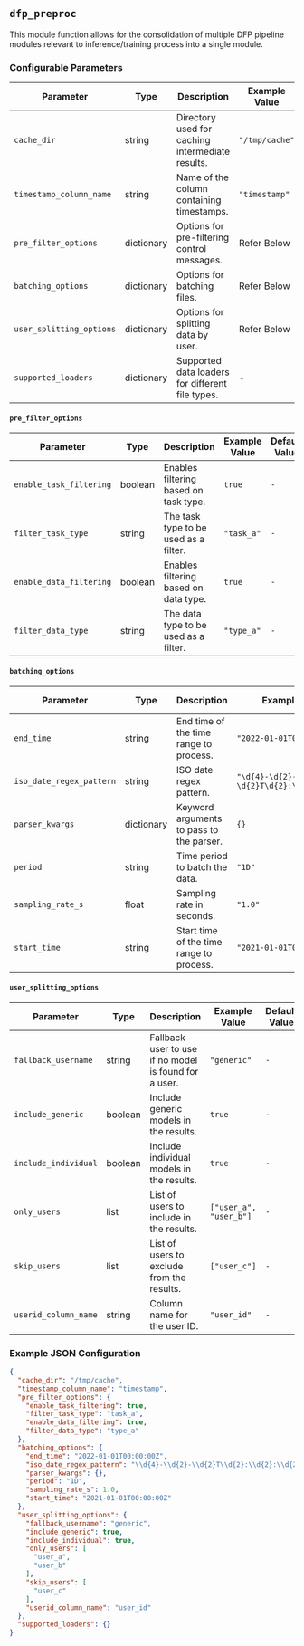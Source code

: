 <!--
SPDX-FileCopyrightText: Copyright (c) 2022-2025, NVIDIA CORPORATION & AFFILIATES. All rights reserved.
SPDX-License-Identifier: Apache-2.0

Licensed under the Apache License, Version 2.0 (the "License");
you may not use this file except in compliance with the License.
You may obtain a copy of the License at

http://www.apache.org/licenses/LICENSE-2.0

Unless required by applicable law or agreed to in writing, software
distributed under the License is distributed on an "AS IS" BASIS,
WITHOUT WARRANTIES OR CONDITIONS OF ANY KIND, either express or implied.
See the License for the specific language governing permissions and
limitations under the License.
-->

## `dfp_preproc`

This module function allows for the consolidation of multiple DFP pipeline modules relevant to inference/training
process into a single module.

### Configurable Parameters

| Parameter                | Type       | Description                                      | Example Value | Default Value  |
|--------------------------|------------|--------------------------------------------------|---------------|----------------|
| `cache_dir`              | string     | Directory used for caching intermediate results. | `"/tmp/cache"`  | `-`            |
| `timestamp_column_name`  | string     | Name of the column containing timestamps.        | `"timestamp"`   | `-`            |
| `pre_filter_options`     | dictionary | Options for pre-filtering control messages.      | Refer Below    | `-`            |
| `batching_options`       | dictionary | Options for batching files.                      | Refer Below    | `-`            |
| `user_splitting_options` | dictionary | Options for splitting data by user.              | Refer Below    | `-`            |
| `supported_loaders`      | dictionary | Supported data loaders for different file types. | -             | `-`            |

#### `pre_filter_options`

| Parameter               | Type    | Description                           | Example Value | Default Value |
|-------------------------|---------|---------------------------------------|---------------|---------------|
| `enable_task_filtering` | boolean | Enables filtering based on task type. | `true`          | `-`           |
| `filter_task_type`      | string  | The task type to be used as a filter. | `"task_a"`      | `-`           |
| `enable_data_filtering` | boolean | Enables filtering based on data type. | `true`          | `-`           |
| `filter_data_type`      | string  | The data type to be used as a filter. | `"type_a"`      | `-`           |

#### `batching_options`

| Parameter                | Type       | Description                              | Example Value                          | Default Value |
|--------------------------|------------|------------------------------------------|----------------------------------------|---------------|
| `end_time`               | string     | End time of the time range to process.   | `"2022-01-01T00:00:00Z"`                 | `-`           |
| `iso_date_regex_pattern` | string     | ISO date regex pattern.                  | `"\d{4}-\d{2}-\d{2}T\d{2}:\d{2}:\d{2}Z"` | `-`           |
| `parser_kwargs`          | dictionary | Keyword arguments to pass to the parser. | `{}`                                     | `-`           |
| `period`                 | string     | Time period to batch the data.           | `"1D"`                                   | `-`           |
| `sampling_rate_s`        | float      | Sampling rate in seconds.                | `"1.0"`                                  | `-`           |
| `start_time`             | string     | Start time of the time range to process. | `"2021-01-01T00:00:00Z"`                 | `-`           |

#### `user_splitting_options`

| Parameter            | Type    | Description                                           | Example Value          | Default Value |
|----------------------|---------|-------------------------------------------------------|------------------------|---------------|
| `fallback_username`  | string  | Fallback user to use if no model is found for a user. | `"generic"`              | `-`           |
| `include_generic`    | boolean | Include generic models in the results.                | `true`                 | `-`           |
| `include_individual` | boolean | Include individual models in the results.             | `true`                 | `-`           |
| `only_users`         | list    | List of users to include in the results.              | `["user_a", "user_b"]`   | `-`           |
| `skip_users`         | list    | List of users to exclude from the results.            | `["user_c"]`             | `-`           |
| `userid_column_name` | string  | Column name for the user ID.                          | `"user_id"`              | `-`           |

### Example JSON Configuration

```json
{
  "cache_dir": "/tmp/cache",
  "timestamp_column_name": "timestamp",
  "pre_filter_options": {
    "enable_task_filtering": true,
    "filter_task_type": "task_a",
    "enable_data_filtering": true,
    "filter_data_type": "type_a"
  },
  "batching_options": {
    "end_time": "2022-01-01T00:00:00Z",
    "iso_date_regex_pattern": "\\d{4}-\\d{2}-\\d{2}T\\d{2}:\\d{2}:\\d{2}Z",
    "parser_kwargs": {},
    "period": "1D",
    "sampling_rate_s": 1.0,
    "start_time": "2021-01-01T00:00:00Z"
  },
  "user_splitting_options": {
    "fallback_username": "generic",
    "include_generic": true,
    "include_individual": true,
    "only_users": [
      "user_a",
      "user_b"
    ],
    "skip_users": [
      "user_c"
    ],
    "userid_column_name": "user_id"
  },
  "supported_loaders": {}
}
```
